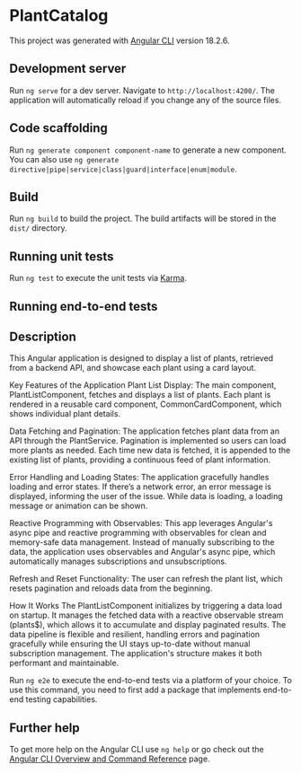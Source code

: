# PlantCatalog

This project was generated with [Angular CLI](https://github.com/angular/angular-cli) version 18.2.6.

## Development server

Run `ng serve` for a dev server. Navigate to `http://localhost:4200/`. The application will automatically reload if you change any of the source files.

## Code scaffolding

Run `ng generate component component-name` to generate a new component. You can also use `ng generate directive|pipe|service|class|guard|interface|enum|module`.

## Build

Run `ng build` to build the project. The build artifacts will be stored in the `dist/` directory.

## Running unit tests

Run `ng test` to execute the unit tests via [Karma](https://karma-runner.github.io).

## Running end-to-end tests

## Description
This Angular application is designed to display a list of plants, retrieved from a backend API, and showcase each plant using a card layout.

Key Features of the Application
Plant List Display: The main component, PlantListComponent, fetches and displays a list of plants. Each plant is rendered in a reusable card component, CommonCardComponent, which shows individual plant details.

Data Fetching and Pagination: The application fetches plant data from an API through the PlantService. Pagination is implemented so users can load more plants as needed. Each time new data is fetched, it is appended to the existing list of plants, providing a continuous feed of plant information.

Error Handling and Loading States: The application gracefully handles loading and error states. If there’s a network error, an error message is displayed, informing the user of the issue. While data is loading, a loading message or animation can be shown.

Reactive Programming with Observables: This app leverages Angular's async pipe and reactive programming with observables for clean and memory-safe data management. Instead of manually subscribing to the data, the application uses observables and Angular's async pipe, which automatically manages subscriptions and unsubscriptions.

Refresh and Reset Functionality: The user can refresh the plant list, which resets pagination and reloads data from the beginning.

How It Works
The PlantListComponent initializes by triggering a data load on startup. It manages the fetched data with a reactive observable stream (plants$), which allows it to accumulate and display paginated results. The data pipeline is flexible and resilient, handling errors and pagination gracefully while ensuring the UI stays up-to-date without manual subscription management. The application's structure makes it both performant and maintainable.








Run `ng e2e` to execute the end-to-end tests via a platform of your choice. To use this command, you need to first add a package that implements end-to-end testing capabilities.

## Further help

To get more help on the Angular CLI use `ng help` or go check out the [Angular CLI Overview and Command Reference](https://angular.dev/tools/cli) page.
